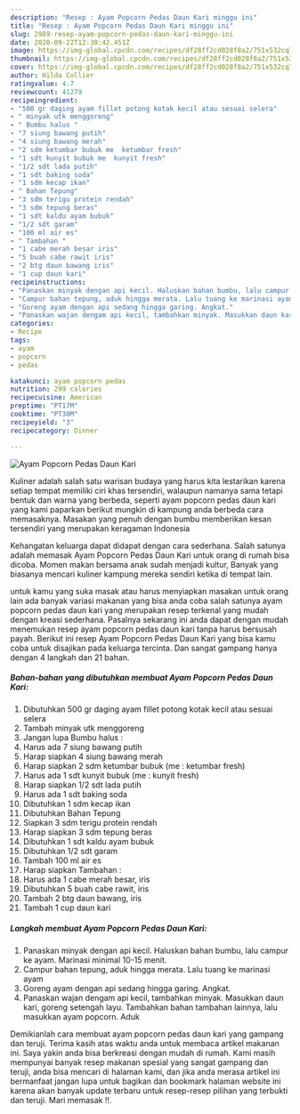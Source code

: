 ```yaml
---
description: "Resep : Ayam Popcorn Pedas Daun Kari minggu ini"
title: "Resep : Ayam Popcorn Pedas Daun Kari minggu ini"
slug: 2989-resep-ayam-popcorn-pedas-daun-kari-minggu-ini
date: 2020-09-22T12:30:42.451Z
image: https://img-global.cpcdn.com/recipes/df28ff2cd028f8a2/751x532cq70/ayam-popcorn-pedas-daun-kari-foto-resep-utama.jpg
thumbnail: https://img-global.cpcdn.com/recipes/df28ff2cd028f8a2/751x532cq70/ayam-popcorn-pedas-daun-kari-foto-resep-utama.jpg
cover: https://img-global.cpcdn.com/recipes/df28ff2cd028f8a2/751x532cq70/ayam-popcorn-pedas-daun-kari-foto-resep-utama.jpg
author: Hilda Collier
ratingvalue: 4.7
reviewcount: 41279
recipeingredient:
- "500 gr daging ayam fillet potong kotak kecil atau sesuai selera"
- " minyak utk menggoreng"
- " Bumbu halus "
- "7 siung bawang putih"
- "4 siung bawang merah"
- "2 sdm ketumbar bubuk me  ketumbar fresh"
- "1 sdt kunyit bubuk me  kunyit fresh"
- "1/2 sdt lada putih"
- "1 sdt baking soda"
- "1 sdm kecap ikan"
- " Bahan Tepung"
- "3 sdm terigu protein rendah"
- "3 sdm tepung beras"
- "1 sdt kaldu ayam bubuk"
- "1/2 sdt garam"
- "100 ml air es"
- " Tambahan "
- "1 cabe merah besar iris"
- "5 buah cabe rawit iris"
- "2 btg daun bawang iris"
- "1 cup daun kari"
recipeinstructions:
- "Panaskan minyak dengan api kecil. Haluskan bahan bumbu, lalu campur ke ayam. Marinasi minimal 10-15 menit."
- "Campur bahan tepung, aduk hingga merata. Lalu tuang ke marinasi ayam"
- "Goreng ayam dengan api sedang hingga garing. Angkat."
- "Panaskan wajan dengam api kecil, tambahkan minyak. Masukkan daun kari, goreng setengah layu. Tambahkan bahan tambahan lainnya, lalu masukkan ayam popcorn. Aduk"
categories:
- Recipe
tags:
- ayam
- popcorn
- pedas

katakunci: ayam popcorn pedas 
nutrition: 299 calories
recipecuisine: American
preptime: "PT17M"
cooktime: "PT30M"
recipeyield: "3"
recipecategory: Dinner

---
```



![Ayam Popcorn Pedas Daun Kari](https://img-global.cpcdn.com/recipes/df28ff2cd028f8a2/751x532cq70/ayam-popcorn-pedas-daun-kari-foto-resep-utama.jpg)

Kuliner adalah salah satu warisan budaya yang harus kita lestarikan karena setiap tempat memiliki ciri khas tersendiri, walaupun namanya sama tetapi bentuk dan warna yang berbeda, seperti ayam popcorn pedas daun kari yang kami paparkan berikut mungkin di kampung anda berbeda cara memasaknya. Masakan yang penuh dengan bumbu memberikan kesan tersendiri yang merupakan keragaman Indonesia

Kehangatan keluarga dapat didapat dengan cara sederhana. Salah satunya adalah memasak Ayam Popcorn Pedas Daun Kari untuk orang di rumah bisa dicoba. Momen makan bersama anak sudah menjadi kultur, Banyak yang biasanya mencari kuliner kampung mereka sendiri ketika di tempat lain.



untuk kamu yang suka masak atau harus menyiapkan masakan untuk orang lain ada banyak variasi makanan yang bisa anda coba salah satunya ayam popcorn pedas daun kari yang merupakan resep terkenal yang mudah dengan kreasi sederhana. Pasalnya sekarang ini anda dapat dengan mudah menemukan resep ayam popcorn pedas daun kari tanpa harus bersusah payah.
Berikut ini resep Ayam Popcorn Pedas Daun Kari yang bisa kamu coba untuk disajikan pada keluarga tercinta. Dan sangat gampang hanya dengan 4 langkah dan 21 bahan.


<!--inarticleads1-->

##### Bahan-bahan yang dibutuhkan membuat Ayam Popcorn Pedas Daun Kari:

1. Dibutuhkan 500 gr daging ayam fillet potong kotak kecil atau sesuai selera
1. Tambah  minyak utk menggoreng
1. Jangan lupa  Bumbu halus :
1. Harus ada 7 siung bawang putih
1. Harap siapkan 4 siung bawang merah
1. Harap siapkan 2 sdm ketumbar bubuk (me : ketumbar fresh)
1. Harus ada 1 sdt kunyit bubuk (me : kunyit fresh)
1. Harap siapkan 1/2 sdt lada putih
1. Harus ada 1 sdt baking soda
1. Dibutuhkan 1 sdm kecap ikan
1. Dibutuhkan  Bahan Tepung
1. Siapkan 3 sdm terigu protein rendah
1. Harap siapkan 3 sdm tepung beras
1. Dibutuhkan 1 sdt kaldu ayam bubuk
1. Dibutuhkan 1/2 sdt garam
1. Tambah 100 ml air es
1. Harap siapkan  Tambahan :
1. Harus ada 1 cabe merah besar, iris
1. Dibutuhkan 5 buah cabe rawit, iris
1. Tambah 2 btg daun bawang, iris
1. Tambah 1 cup daun kari




<!--inarticleads2-->

##### Langkah membuat  Ayam Popcorn Pedas Daun Kari:

1. Panaskan minyak dengan api kecil. Haluskan bahan bumbu, lalu campur ke ayam. Marinasi minimal 10-15 menit.
1. Campur bahan tepung, aduk hingga merata. Lalu tuang ke marinasi ayam
1. Goreng ayam dengan api sedang hingga garing. Angkat.
1. Panaskan wajan dengam api kecil, tambahkan minyak. Masukkan daun kari, goreng setengah layu. Tambahkan bahan tambahan lainnya, lalu masukkan ayam popcorn. Aduk




Demikianlah cara membuat ayam popcorn pedas daun kari yang gampang dan teruji. Terima kasih atas waktu anda untuk membaca artikel makanan ini. Saya yakin anda bisa berkreasi dengan mudah di rumah. Kami masih mempunyai banyak resep makanan spesial yang sangat gampang dan teruji, anda bisa mencari di halaman kami, dan jika anda merasa artikel ini bermanfaat jangan lupa untuk bagikan dan bookmark halaman website ini karena akan banyak update terbaru untuk resep-resep pilihan yang terbukti dan teruji. Mari memasak !!. 
